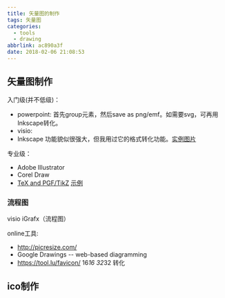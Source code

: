 ```yaml
---
title: 矢量图的制作
tags: 矢量图
categories:
  - tools
  - drawing
abbrlink: ac890a3f
date: 2018-02-06 21:08:53
---
```

## 矢量图制作

入门级(并不低级)：
- powerpoint: 首先group元素，然后save as png/emf。如需要svg，可再用Inkscape转化。
- visio:
- Inkscape 功能貌似很强大，但我用过它的格式转化功能。[实例图片](https://colah.github.io/posts/2015-08-Understanding-LSTMs/)


专业级：

- Adobe Illustrator
- Corel Draw
- [TeX and PGF/TikZ](http://www.texample.net/tikz/) [示例](https://github.com/MarkLodato/visual-git-guide)


### 流程图
visio
iGrafx（流程图）


online工具:
- http://picresize.com/
- Google Drawings  -- web-based diagramming
- https://tool.lu/favicon/  16*16 32*32 转化
## ico制作
